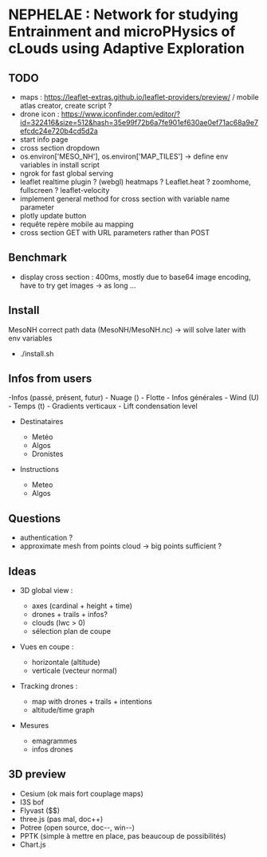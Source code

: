 # NEPHELAE : Network for studying Entrainment and microPHysics of cLouds using Adaptive Exploration

## TODO

- maps : https://leaflet-extras.github.io/leaflet-providers/preview/ / mobile atlas creator, create script ?
- drone icon : https://www.iconfinder.com/editor/?id=322416&size=512&hash=35e99f72b6a7fe901ef630ae0ef71ac68a9e7efcdc24e720b4cd5d2a
- start info page
- cross section dropdown
- os.environ['MESO_NH'], os.environ['MAP_TILES'] -> define env variables in install script
- ngrok for fast global serving
- leaflet realtime plugin ? (webgl) heatmaps ? Leaflet.heat ? zoomhome, fullscreen ? leaflet-velocity
- implement general method for cross section with variable name parameter
- plotly update button
- requête repère mobile au mapping
- cross section GET with URL parameters rather than POST


## Benchmark

- display cross section : 400ms, mostly due to base64 image encoding, have to try get images -> as long ...

## Install

MesoNH correct path data (MesoNH/MesoNH.nc) -> will solve later with env variables
- ./install.sh

## Infos from users

-Infos (passé, présent, futur)
    - Nuage ()
    - Flotte
    - Infos générales
        - Wind (U)
        - Temps (t)
        - Gradients verticaux
        - Lift condensation level

- Destinataires
    - Metéo
    - Algos
    - Dronistes

- Instructions
    - Meteo
    - Algos


## Questions

-   authentication ?
-   approximate mesh from points cloud -> big points sufficient ?

## Ideas

-   3D global view :

    -   axes (cardinal + height + time)
    -   drones + trails + infos?
    -   clouds (lwc > 0)
    -   sélection plan de coupe

-   Vues en coupe :

    -   horizontale (altitude)
    -   verticale (vecteur normal)

-   Tracking drones :

    -   map with drones + trails + intentions
    -   altitude/time graph

-   Mesures

    -   emagrammes
    -   infos drones

## 3D preview

-   Cesium (ok mais fort couplage maps)
-   I3S bof
-   Flyvast (\$\$)
-   three.js (pas mal, doc++)
-   Potree (open source, doc--, win--)
-   PPTK (simple à mettre en place, pas beaucoup de possibilités)
-   Chart.js
